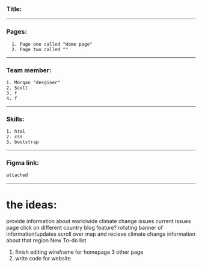 ### Title:

-----------------------------------------------
### Pages:
      1. Page one called "Home page"
      2. Page two called ""
-----------------------------------------------
### Team member:
    1. Morgan "desginer"
    2. Scott
    3. f
    4. f
-----------------------------------------------
 ### Skills:
    1. html
    2. css
    3. bootstrap

-----------------------------------------------
### Figma link:
    attached

-----------------------------------------------
# the ideas:
provide information about worldwide climate change issues
  current issues page
  click on different country
blog feature?
rotating banner of information/updates
scroll over map and recieve climate change information about that region
New To-do list
1. finish editing wireframe for 
    homepage
    3 other page
3. write code for website
